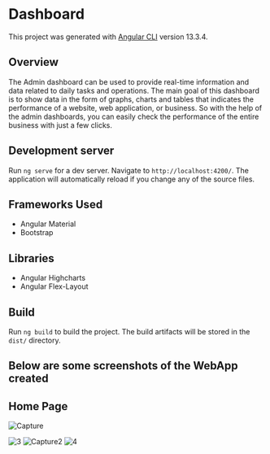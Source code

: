 # Dashboard

This project was generated with [Angular CLI](https://github.com/angular/angular-cli) version 13.3.4.

## Overview
The Admin dashboard can be used to provide real-time information and data related to daily tasks and operations. The main goal of this dashboard is to show data in the form of graphs, charts and tables that indicates the performance of a website, web application, or business. So with the help of the admin dashboards, you can easily check the performance of the entire business with just a few clicks.

## Development server

Run `ng serve` for a dev server. Navigate to `http://localhost:4200/`. The application will automatically reload if you change any of the source files.

## Frameworks Used
* Angular Material
* Bootstrap

## Libraries
* Angular Highcharts
* Angular Flex-Layout

## Build

Run `ng build` to build the project. The build artifacts will be stored in the `dist/` directory.

## Below are some screenshots of the WebApp created

## Home Page
![Capture](https://user-images.githubusercontent.com/94465607/181808247-b90757e6-eca1-4429-9093-352dda706777.PNG)

![3](https://user-images.githubusercontent.com/94465607/181808349-76bcdca9-823f-49bc-9808-878f4f14ffef.PNG)
![Capture2](https://user-images.githubusercontent.com/94465607/181808394-38792fb6-339f-4317-aa38-054156b83829.PNG)
![4](https://user-images.githubusercontent.com/94465607/181808419-bc15ae79-5607-4f1d-9f85-7a3c63861c74.PNG)
